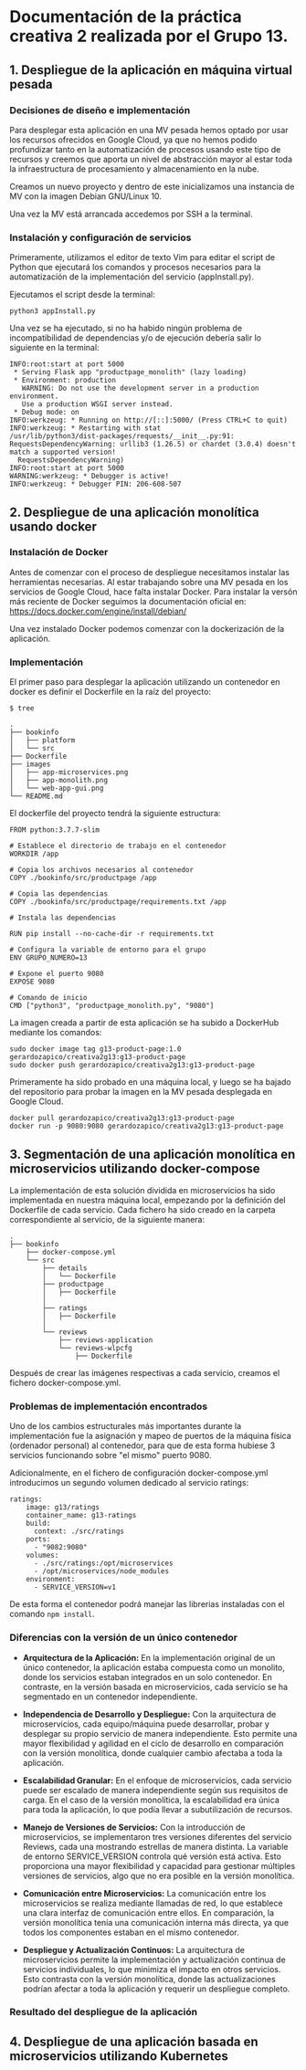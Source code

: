 # Documentación de la práctica creativa 2 realizada por el Grupo 13.

## 1. Despliegue de la aplicación en máquina virtual pesada

### Decisiones de diseño e implementación

Para desplegar esta aplicación en una MV pesada hemos optado por usar los recursos ofrecidos en Google Cloud, ya que no hemos podido profundizar tanto en la automatización de procesos usando este tipo de recursos y creemos que aporta un nivel de abstracción mayor al estar toda la infraestructura de procesamiento y almacenamiento en la nube. 

Creamos un nuevo proyecto y dentro de este inicializamos una instancia de MV con la imagen Debian GNU/Linux 10. 

Una vez la MV está arrancada accedemos por SSH a la terminal. 

### Instalación y configuración de servicios

Primeramente, utilizamos el editor de texto Vim para editar el script de Python que ejecutará los comandos y procesos necesarios para la automatización de la implementación del servicio (appInstall.py).

Ejecutamos el script desde la terminal:

```
python3 appInstall.py
```

Una vez se ha ejecutado, si no ha habido ningún problema de incompatibilidad de dependencias y/o de ejecución debería salir lo siguiente en la terminal:

```
INFO:root:start at port 5000
 * Serving Flask app "productpage_monolith" (lazy loading)
 * Environment: production
   WARNING: Do not use the development server in a production environment.
   Use a production WSGI server instead.
 * Debug mode: on
INFO:werkzeug: * Running on http://[::]:5000/ (Press CTRL+C to quit)
INFO:werkzeug: * Restarting with stat
/usr/lib/python3/dist-packages/requests/__init__.py:91: RequestsDependencyWarning: urllib3 (1.26.5) or chardet (3.0.4) doesn't match a supported version!
  RequestsDependencyWarning)
INFO:root:start at port 5000
WARNING:werkzeug: * Debugger is active!
INFO:werkzeug: * Debugger PIN: 206-608-507
```


## 2. Despliegue de una aplicación monolítica usando docker

### Instalación de Docker

Antes de comenzar con el proceso de despliegue necesitamos instalar las herramientas necesarias. Al estar trabajando sobre una MV pesada en los servicios de Google Cloud, hace falta instalar Docker.
Para instalar la versón más reciente de Docker seguimos la documentación oficial en: https://docs.docker.com/engine/install/debian/

Una vez instalado Docker podemos comenzar con la dockerización de la aplicación.

### Implementación

El primer paso para desplegar la aplicación utilizando un contenedor en docker es definir el Dockerfile en la raíz del proyecto:

```
$ tree

.
├── bookinfo
│   ├── platform
│   └── src
├── Dockerfile
├── images
│   ├── app-microservices.png
│   ├── app-monolith.png
│   └── web-app-gui.png
└── README.md
```
El dockerfile del proyecto tendrá la siguiente estructura:

```
FROM python:3.7.7-slim

# Establece el directorio de trabajo en el contenedor
WORKDIR /app

# Copia los archivos necesarios al contenedor
COPY ./bookinfo/src/productpage /app

# Copia las dependencias
COPY ./bookinfo/src/productpage/requirements.txt /app

# Instala las dependencias

RUN pip install --no-cache-dir -r requirements.txt

# Configura la variable de entorno para el grupo
ENV GRUPO_NUMERO=13

# Expone el puerto 9080
EXPOSE 9080

# Comando de inicio
CMD ["python3", "productpage_monolith.py", "9080"]
```

La imagen creada a partir de esta aplicación se ha subido a DockerHub mediante los comandos:

```
sudo docker image tag g13-product-page:1.0 gerardozapico/creativa2g13:g13-product-page
sudo docker push gerardozapico/creativa2g13:g13-product-page
```
Primeramente ha sido probado en una máquina local, y luego se ha bajado del repositorio para probar la imagen en la MV pesada desplegada en Google Cloud.

```
docker pull gerardozapico/creativa2g13:g13-product-page
docker run -p 9080:9080 gerardozapico/creativa2g13:g13-product-page
```

## 3. Segmentación de una aplicación monolítica en microservicios utilizando docker-compose

La implementación de esta solución dividida en microservicios ha sido implementada en nuestra máquina local, empezando por la definición del Dockerfile de cada servicio.
Cada fichero ha sido creado en la carpeta correspondiente al servicio, de la siguiente manera:

```
.
├── bookinfo
    ├── docker-compose.yml
    └── src
        ├── details
        │   └── Dockerfile
        ├── productpage
        │   ├── Dockerfile
        │     
        ├── ratings
        │   ├── Dockerfile
        │   
        └── reviews
            ├── reviews-application
            └── reviews-wlpcfg
                ├── Dockerfile
```

Después de crear las imágenes respectivas a cada servicio, creamos el fichero docker-compose.yml.

### Problemas de implementación encontrados
 
Uno de los cambios estructurales más importantes durante la implementación fue la asignación y mapeo de puertos de la máquina física (ordenador personal) al contenedor, para que de esta forma hubiese 3 servicios funcionando sobre "el mismo" puerto 9080. 

Adicionalmente, en el fichero de configuración docker-compose.yml introducimos un segundo volumen dedicado al servicio ratings:
```
ratings:
    image: g13/ratings
    container_name: g13-ratings
    build:
      context: ./src/ratings
    ports:
      - "9082:9080"
    volumes:
      - ./src/ratings:/opt/microservices
      - /opt/microservices/node_modules 
    environment:
      - SERVICE_VERSION=v1
```

De esta forma el contenedor podrá manejar las librerias instaladas con el comando ```npm install```.


### Diferencias con la versión de un único contenedor

- **Arquitectura de la Aplicación:**
En la implementación original de un único contenedor, la aplicación estaba compuesta como un monolito, donde los servicios estaban integrados en un solo contenedor. En contraste, en la versión basada en microservicios, cada servicio se ha segmentado en un contenedor independiente.

- **Independencia de Desarrollo y Despliegue:**
Con la arquitectura de microservicios, cada equipo/máquina puede desarrollar, probar y desplegar su propio servicio de manera independiente. Esto permite una mayor flexibilidad y agilidad en el ciclo de desarrollo en comparación con la versión monolítica, donde cualquier cambio afectaba a toda la aplicación.

- **Escalabilidad Granular:**
En el enfoque de microservicios, cada servicio puede ser escalado de manera independiente según sus requisitos de carga. En el caso de la versión monolítica, la escalabilidad era única para toda la aplicación, lo que podía llevar a subutilización de recursos.

- **Manejo de Versiones de Servicios:**
Con la introducción de microservicios, se implementaron tres versiones diferentes del servicio Reviews, cada una mostrando estrellas de manera distinta. La variable de entorno SERVICE_VERSION controla qué versión está activa. Esto proporciona una mayor flexibilidad y capacidad para gestionar múltiples versiones de servicios, algo que no era posible en la versión monolítica.

- **Comunicación entre Microservicios:**
La comunicación entre los microservicios se realiza mediante llamadas de red, lo que establece una clara interfaz de comunicación entre ellos. En comparación, la versión monolítica tenía una comunicación interna más directa, ya que todos los componentes estaban en el mismo contenedor.

- **Despliegue y Actualización Continuos:**
La arquitectura de microservicios permite la implementación y actualización continua de servicios individuales, lo que minimiza el impacto en otros servicios. Esto contrasta con la versión monolítica, donde las actualizaciones podrían afectar a toda la aplicación y requerir un despliegue completo.

### Resultado del despliegue de la aplicación


## 4. Despliegue de una aplicación basada en microservicios utilizando Kubernetes

		
